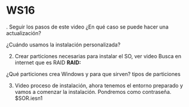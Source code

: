 # WS16
. Seguir los pasos de este video
¿En qué caso se puede hacer una actualización?


¿Cuándo usamos la instalación personalizada?


2. Crear  particiones necesarias para instalar el SO, ver video
Busca en internet que es RAID
**RAID:** 

¿Qué particiones crea Windows y para que sirven?
tipos de particiones


3. Video proceso de instalación, ahora tenemos el entorno preparado y vamos a comenzar la instalación.
Pondremos como contraseña.  $SOR.iesn1
